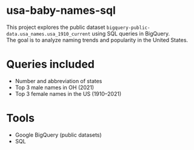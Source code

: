 # usa-baby-names-sql
This project explores the public dataset `bigquery-public-data.usa_names.usa_1910_current` using SQL queries in BigQuery.  
The goal is to analyze naming trends and popularity in the United States.

# Queries included
- Number and abbreviation of states
- Top 3 male names in OH (2021)
- Top 3 female names in the US (1910–2021)

# Tools
- Google BigQuery (public datasets)
- SQL
